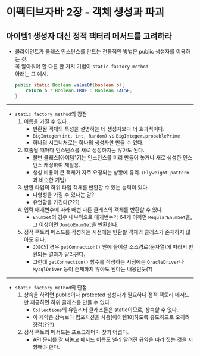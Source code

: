 # 이펙티브자바 2장 - 객체 생성과 파괴

## 아이템1 생성자 대신 정적 팩터리 메서드를 고려하라

* 클라이언트가 클래스 인스턴스를 만드는 전통적인 방법은 public 생성자를 이용하는 것.   
꼭 알아둬야 할 다른 한 가지 기법이 `static factory method`   
아래는 그 예시.
  ```java
  public static Boolean valueOf(boolean b){
      return b ? Boolean.TRUE : Boolean.FALSE;
  }
  ```
***
* `static factory method`의 장점
    1. 이름을 가질 수 있다.
        + 반환될 객체의 특성을 설명하는 데 생성자보다 더 효과적이다.
        + `BigInteger(int, int, Random)` vs `BigInteger.probablePrime`
        + 하나의 시그니처로는 하나의 생성자만 만들 수 있다.
    2. 호출될 때마다 인스턴스를 새로 생성하지는 않아도 된다.
        + 불변 클래스[아이템17]는 인스턴스를 미리 만들어 놓거나 새로 생성한 인스턴스 캐싱하여 재활용.
        + 생성 비용이 큰 객체가 자주 요청되는 상황에 유리. (`Flyweight pattern`과 비슷한 기법)
    3. 반환 타입의 하위 타입 객체를 반환할 수 있는 능력이 있다.
        + 다형성을 가질 수 있다는 말?
        + 유연함을 가진다(???)
    4. 입력 매개변수에 따라 매번 다른 클래스의 객체를 반환할 수 있다.
        + `EnumSet`의 경우 내부적으로 매개변수가 64개 이하면 `RegularEnumSet`을, 그 이상이면 `JumboEnumSet`을 반환한다.
    5. 정적 팩토리 메소드를 작성하는 시점에는 반환할 객체의 클래스가 존재하지 않아도 된다.
        + `JDBC`의 경우 `getConnection()` 안에 들어갈 소스경로(문자열)에 따라서 반환되는 결과가 달라진다.
        + 그런데 `getConnection()` 함수를 작성하는 시점에는 `OracleDriver`나 `MysqlDriver` 등이 존재하지 않아도 된다는 내용인듯(?)
***
* `static factory method`의 단점
    1. 상속을 하려면 public이나 protected 생성자가 필요하니 정적 팩토리 메서드만 제공하면 하위 클래스를 만들 수 없다.
        + `Collections`의 유틸리티 클래스들은 static이므로, 상속할 수 없다.
        + 이 제약은 상속보다 컴포지션을 사용[아이템18]하도록 유도하므로 오히려 장점(???)
    2. 정적 팩토리 메서드는 프로그래머가 찾기 어렵다.
        + API 문서를 잘 써놓고 메서드 이름도 널리 알려진 규약을 따라 짓는 것을 지향해야 한다.

            
